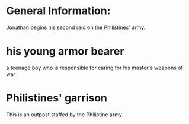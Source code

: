 # General Information:

Jonathan begins his second raid on the Philistines' army.

# his young armor bearer

a teenage boy who is responsible for caring for his master's weapons of war

# Philistines' garrison

This is an outpost staffed by the Philistine army.

